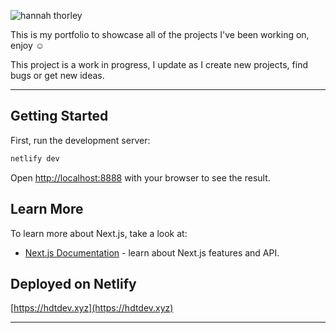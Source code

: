 
![hannah thorley](https://github.com/HannahThor/portfolio/assets/74144109/5ed610ad-a79d-4964-ac25-4fabf3d71fbf)

This is my portfolio to showcase all of the projects I've been working on, enjoy ☺️

This project is a work in progress, I update as I create new projects, find bugs or get new ideas.

---

## Getting Started

First, run the development server:

```bash
netlify dev
```

Open [http://localhost:8888](http://localhost:8888) with your browser to see the result.

## Learn More

To learn more about Next.js, take a look at:

- [Next.js Documentation](https://nextjs.org/docs) - learn about Next.js features and API.

## Deployed on Netlify

[https://hdtdev.xyz](https://hdtdev.xyz)

---
